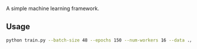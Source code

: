 A simple machine learning framework.

## Usage
```bash
python train.py --batch-size 48 --epochs 150 --num-workers 16 --data ./data/SRCNN-GainMat-F16-sob-inf110.yaml --early-stop 20 --name clf_f16_sob
```